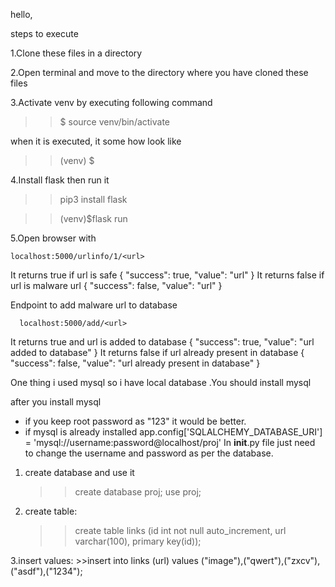 hello,

steps to execute

1.Clone these files in a directory

2.Open terminal and move to the directory where you have cloned these files

3.Activate venv by executing following command 
   >> $ source venv/bin/activate 
   
  when it is executed, it some how look like 
   
   >> (venv) $

4.Install flask then run it
   >> pip3 install flask
   
   >> (venv)$flask run

5.Open browser with 

    localhost:5000/urlinfo/1/<url>
 It returns true if url is safe
            {
             "success": true, 
             "value": "url"
            }
 It returns false if url is malware url
            {
               "success": false, 
               "value": "url"
            }
  
 Endpoint to add malware url to database
      
      localhost:5000/add/<url>
 It returns true and url is added to database
            {
             "success": true, 
             "value": "url added to database"
            }
 It returns false if url already present in database
            {
               "success": false, 
               "value": "url already present in database"
            }

One thing i used mysql so i have local database .You should install mysql

after you install mysql
* if you keep root password as "123" it would be better.
* if mysql is already installed 
    app.config['SQLALCHEMY_DATABASE_URI'] = 'mysql://username:password@localhost/proj'
  In __init__.py file just need to change the username and password as per the database. 
1. create database and use it
      >>create database proj;
      >>use proj;

2. create table:
      >>create table links (id int not null auto_increment, url varchar(100),  primary key(id));

3.insert values:
      >>insert into links (url) values ("image"),("qwert"),("zxcv"),("asdf"),("1234");
